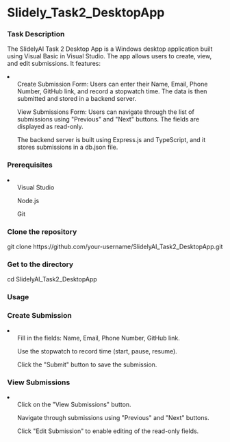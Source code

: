 # Slidely_Task2_DesktopApp
<h3>Task Description</h3>
<p>The SlidelyAI Task 2 Desktop App is a Windows desktop application built using Visual Basic in Visual Studio. The app allows users to create, view, and edit submissions. It features:
<li>
<ul>Create Submission Form: Users can enter their Name, Email, Phone Number, GitHub link, and record a stopwatch time. The data is then submitted and stored in a backend server.</ul>
<ul>View Submissions Form: Users can navigate through the list of submissions using "Previous" and "Next" buttons. The fields are displayed as read-only.</ul>
<ul>The backend server is built using Express.js and TypeScript, and it stores submissions in a db.json file.</ul>
</li>
</p>
<h3>Prerequisites</h3>
<li>
  <ul>Visual Studio</ul>
  <ul>Node.js</ul>
  <ul>Git</ul>
</li>
<h3>Clone the repository</h3>
<href>git clone https://github.com/your-username/SlidelyAI_Task2_DesktopApp.git</href>
<h3>Get to the directory</h3>
cd SlidelyAI_Task2_DesktopApp

<h3>Usage</h3>
<h3>Create Submission</h3>
<li>
<ol>Fill in the fields: Name, Email, Phone Number, GitHub link.</ol>
<ol>Use the stopwatch to record time (start, pause, resume).</ol>
<ol>Click the "Submit" button to save the submission.</ol>
</li>
<h3>View Submissions</h3>
<li>
<ol>Click on the "View Submissions" button.</ol>
<ol>Navigate through submissions using "Previous" and "Next" buttons.</ol>
<ol>Click "Edit Submission" to enable editing of the read-only fields.</ol>
</li>
